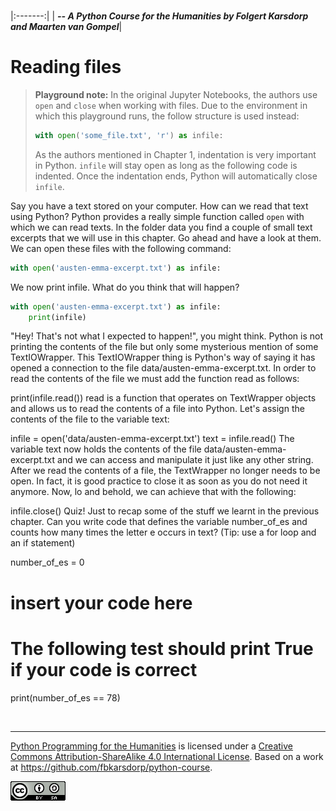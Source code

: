 
<BR>

|:-------:|
| <span style="font-size: 100%"><b>_-- A Python Course for the Humanities by Folgert Karsdorp and Maarten van Gompel_</b></span>|

# Reading files

> __Playground note:__ In the original Jupyter Notebooks, the authors use `open` and `close` when working with files. Due to the environment in which this playground runs, the follow structure is used instead:
>
> ```python
> with open('some_file.txt', 'r') as infile:
> ```
>
> As the authors mentioned in Chapter 1, indentation is very important in Python. `infile` will stay open as long as the following code is indented. Once the indentation ends, Python will automatically close `infile`. 

Say you have a text stored on your computer. How can we read that text using Python? Python provides a really simple function called `open` with which we can read texts. In the folder data you find a couple of small text excerpts that we will use in this chapter. Go ahead and have a look at them. We can open these files with the following command:

```python
with open('austen-emma-excerpt.txt') as infile:
```

We now print infile. What do you think that will happen?

```python runnable
with open('austen-emma-excerpt.txt') as infile:
    print(infile)
```

"Hey! That's not what I expected to happen!", you might think. Python is not printing the contents of the file but only some mysterious mention of some TextIOWrapper. This TextIOWrapper thing is Python's way of saying it has opened a connection to the file data/austen-emma-excerpt.txt. In order to read the contents of the file we must add the function read as follows:

print(infile.read())
read is a function that operates on TextWrapper objects and allows us to read the contents of a file into Python. Let's assign the contents of the file to the variable text:

infile = open('data/austen-emma-excerpt.txt')
text = infile.read()
The variable text now holds the contents of the file data/austen-emma-excerpt.txt and we can access and manipulate it just like any other string. After we read the contents of a file, the TextWrapper no longer needs to be open. In fact, it is good practice to close it as soon as you do not need it anymore. Now, lo and behold, we can achieve that with the following:

infile.close()
Quiz!
Just to recap some of the stuff we learnt in the previous chapter. Can you write code that defines the variable number_of_es and counts how many times the letter e occurs in text? (Tip: use a for loop and an if statement)

number_of_es = 0
# insert your code here

# The following test should print True if your code is correct 
print(number_of_es == 78)

<BR>

----

[Python Programming for the Humanities](http://fbkarsdorp.github.io/python-course) is licensed under a [Creative Commons Attribution-ShareAlike 4.0 International License](https://creativecommons.org/licenses/by-sa/4.0/). Based on a work at https://github.com/fbkarsdorp/python-course.

![Creative Commons](CreativeCommons.png)
